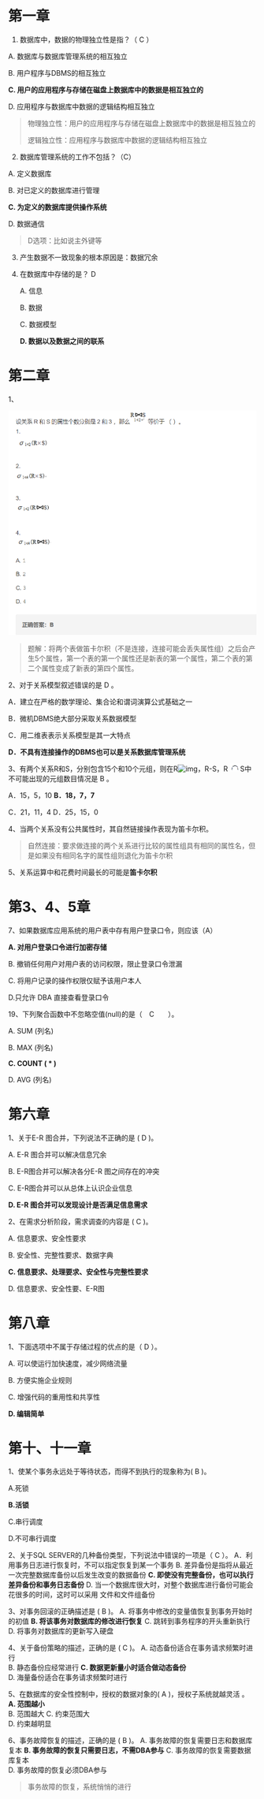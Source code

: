 # 第一章

1. 数据库中，数据的物理独立性是指？（ C ）

A.     数据库与数据库管理系统的相互独立

B.      用户程序与DBMS的相互独立

**C.      用户的应用程序与存储在磁盘上数据库中的数据是相互独立的**

D.     应用程序与数据库中数据的逻辑结构相互独立

> 物理独立性：用户的应用程序与存储在磁盘上数据库中的数据是相互独立的
>
> 逻辑独立性：应用程序与数据库中数据的逻辑结构相互独立

2. 数据库管理系统的工作不包括？（C）

A.     定义数据库

B.      对已定义的数据库进行管理

**C.      为定义的数据库提供操作系统**

D.     数据通信

> D选项：比如说主外键等

3. 产生数据不一致现象的根本原因是：数据冗余

4. 在数据库中存储的是？   D

   A.     信息

   B.      数据

   C.      数据模型

   **D.     数据以及数据之间的联系**

# 第二章

1、

![1561345411540](img/1561345411540.png)

> 题解：将两个表做笛卡尔积（不是连接，连接可能会丢失属性组）之后会产生5个属性，第一个表的第一个属性还是新表的第一个属性，第二个表的第二个属性变成了新表的第四个属性。

2、对于关系模型叙述错误的是    D    。

A．建立在严格的数学理论、集合论和谓词演算公式基础之一

B．微机DBMS绝大部分采取关系数据模型

C．用二维表表示关系模型是其一大特点

**D．不具有连接操作的DBMS也可以是关系数据库管理系统**

3、有两个关系R和S，分别包含15个和10个元组，则在R![img](file:///C:/Users/zcx/AppData/Local/Temp/msohtmlclip1/01/clip_image002.gif)，R-S，R ![img](img/clip_image004-1561896946871.gif)S中不可能出现的元组数目情况是   B     。

A．15，5，10                             **B．18，7，7**

C．21，11，4                             D．25，15，0

4、当两个关系没有公共属性时，其自然链接操作表现为笛卡尔积。

> 自然连接：要求做连接的两个关系进行比较的属性组具有相同的属性名，但是如果没有相同名字的属性组则退化为笛卡尔积 

5、关系运算中和花费时间最长的可能是**笛卡尔积**

# 第3、4、5章

7、如果数据库应用系统的用户表中存有用户登录口令，则应该（A）

**A. 对用户登录口令进行加密存储**   

B. 撤销任何用户对用户表的访问权限，限止登录口令泄漏

C. 将用户记录的操作权限仅赋予该用户本人    

D.只允许 DBA 直接查看登录口令

19、下列聚合函数中不忽略空值(null)的是（　C　　）。

A. SUM (列名) 

B. MAX (列名)   

**C. COUNT ( \* )**     

D. AVG (列名)

# 第六章

1、关于E-R 图合并，下列说法不正确的是  ( D )。

A. E-R 图合并可以解决信息冗余

B. E-R图合并可以解决各分E-R 图之间存在的冲突

C. E-R图合并可以从总体上认识企业信息      

**D. E-R 图合并可以发现设计是否满足信息需求**

2、在需求分析阶段，需求调查的内容是 (   C     )。

A. 信息要求、安全性要求

B. 安全性、完整性要求、数据字典

**C. 信息要求、处理要求、安全性与完整性要求**      

D. 信息要求、安全性要、E-R图

# 第八章

1、下面选项中不属于存储过程的优点的是（  D  ）。

A. 可以使运行加快速度，减少网络流量           

B. 方便实施企业规则  

 C. 增强代码的重用性和共享性                 

**D. 编辑简单**

# 第十、十一章

1、使某个事务永远处于等待状态，而得不到执行的现象称为(   B   )。

A.死锁                           

**B.活锁**

C.串行调度                       

D.不可串行调度

2、关于SQL SERVER的几种备份类型，下列说法中错误的一项是（    C   ）。
A．利用事务日志进行恢复时，不可以指定恢复到某一个事务
B. 差异备份是指将从最近一次完整数据库备份以后发生改变的数据备份
**C. 即使没有完整备份，也可以执行差异备份和事务日志备份**
D. 当一个数据库很大时，对整个数据库进行备份可能会花很多的时间，这时可以采用
文件和文件组备份

3、对事务回滚的正确描述是 (    B    )。
A. 将事务中修改的变量值恢复到事务开始时的初值
**B. 将该事务对数据库的修改进行恢复**
C. 跳转到事务程序的开头重新执行     
D. 将事务对数据库的更新写入硬盘

4、关于备份策略的描述，正确的是 (   C     )。
A. 动态备份适合在事务请求频繁时进行    
B. 静态备份应经常进行
**C. 数据更新量小时适合做动态备份**        
D. 海量备份适合在事务请求频繁时进行

5、在数据库的安全性控制中，授权的数据对象的(   A     )，授权子系统就越灵活 。 
**A. 范围越小**              
B. 范围越大
C. 约束范围大            
D. 约束越明显

6、事务故障恢复的描述，正确的是 (   B     )。
A. 事务故障的恢复需要日志和数据库复本
**B. 事务故障的恢复只需要日志，不需DBA参与**
C. 事务故障的恢复需要数据库复本      
D. 事务故障的恢复必须DBA参与

> 事务故障的恢复，系统悄悄的进行

